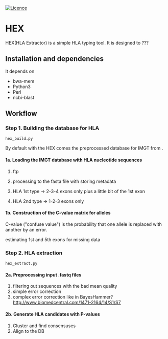 [![Licence](https://img.shields.io/hexpm/l/plug.svg)](http://www.apache.org/licenses/LICENSE-2.0)

# HEX
HEX(HLA Extractor) is a simple HLA typing tool. It is designed to ???


## Installation and dependencies
It depends on 
- bwa-mem
- Python3
- Perl
- ncbi-blast


## Workflow

### Step 1. Building the database for HLA
`hex_build.py`

By default with the HEX comes the preprocessed database for IMGT <name here.gz> from <date here>.

#### 1a. Loading the IMGT database with HLA nucleotide sequences

1. ftp
2. processing to the fasta file with storing metadata

1. HLA 1st type -> 2-3-4 exons only plus a little bit of the 1st exon
2. HLA 2nd type -> 1-2-3 exons only

#### 1b. Construction of the C-value matrix for alleles

C-value ("confuse value") is the probability that one allele is replaced with another by an error.

estimating 1st and 5th exons for missing data


### Step 2. HLA extraction
`hex_extract.py`

#### 2a. Preprocessing input .fastq files

1. filtering out sequences with the bad mean quality
2. simple error correction
3. complex error correction like in BayesHammer? http://www.biomedcentral.com/1471-2164/14/S1/S7

#### 2b. Generate HLA candidates with P-values

1. Cluster and find consensuses
2. Align to the DB
